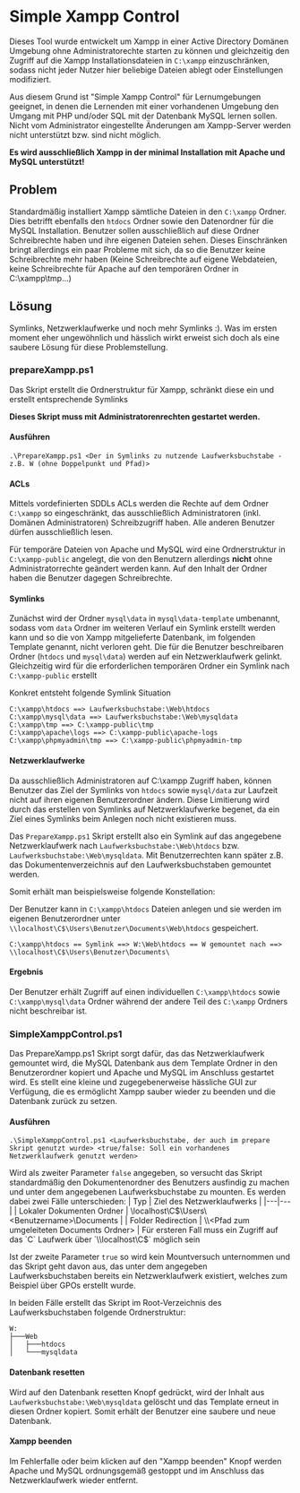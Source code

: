 # Simple Xampp Control
Dieses Tool wurde entwickelt um Xampp in einer Active Directory Domänen Umgebung ohne Administratorechte starten zu können und gleichzeitig den Zugriff auf die Xampp Installationsdateien in `C:\xampp` einzuschränken, sodass nicht jeder Nutzer hier beliebige Dateien ablegt oder Einstellungen modifiziert.

Aus diesem Grund ist "Simple Xampp Control" für Lernumgebungen geeignet, in denen die Lernenden mit einer vorhandenen Umgebung den Umgang mit PHP und/oder SQL mit der Datenbank MySQL lernen sollen.
Nicht vom Administrator eingestellte Änderungen am Xampp-Server werden nicht unterstützt bzw. sind nicht möglich.

**Es wird ausschließlich Xampp in der minimal Installation mit Apache und MySQL unterstützt!**

## Problem
Standardmäßig installiert Xampp sämtliche Dateien in den `C:\xampp` Ordner.
Dies betrifft ebenfalls den `htdocs` Ordner sowie den Datenordner für die MySQL Installation.
Benutzer sollen ausschließlich auf diese Ordner Schreibrechte haben und ihre eigenen Dateien sehen.
Dieses Einschränken bringt allerdings ein paar Probleme mit sich, da so die Benutzer keine Schreibrechte mehr haben (Keine Schreibrechte auf eigene Webdateien, keine Schreibrechte für Apache auf den temporären Ordner in C:\xampp\tmp...)

## Lösung
Symlinks, Netzwerklaufwerke und noch mehr Symlinks :).
Was im ersten moment eher ungewöhnlich und hässlich wirkt erweist sich doch als eine saubere Lösung für diese Problemstellung.

### prepareXampp.ps1
Das Skript erstellt die Ordnerstruktur für Xampp, schränkt diese ein und erstellt entsprechende Symlinks

**Dieses Skript muss mit Administratorenrechten gestartet werden.**

#### Ausführen
`.\PrepareXampp.ps1 <Der in Symlinks zu nutzende Laufwerksbuchstabe - z.B. W (ohne Doppelpunkt und Pfad)>`

#### ACLs
Mittels vordefinierten SDDLs ACLs werden die Rechte auf dem Ordner `C:\xampp` so eingeschränkt, das ausschließlich Administratoren (inkl. Domänen Administratoren) Schreibzugriff haben.
Alle anderen Benutzer dürfen ausschließlich lesen.

Für temporäre Dateien von Apache und MySQL wird eine Ordnerstruktur in `C:\xampp-public` angelegt, die von den Benutzern allerdings **nicht** ohne Administratorrechte geändert werden kann.
Auf den Inhalt der Ordner haben die Benutzer dagegen Schreibrechte.

#### Symlinks
Zunächst wird der Ordner `mysql\data` in `mysql\data-template` umbenannt, sodass vom `data` Ordner im weiteren Verlauf ein Symlink erstellt werden kann und so die von Xampp mitgelieferte Datenbank, im folgenden Template genannt, nicht verloren geht.
Die für die Benutzer beschreibaren Ordner (`htdocs` und `mysql\data`) werden auf ein Netzwerklaufwerk gelinkt.
Gleichzeitig wird für die erforderlichen temporären Ordner ein Symlink nach `C:\xampp-public` erstellt

Konkret entsteht folgende Symlink Situation
```
C:\xampp\htdocs ==> Laufwerksbuchstabe:\Web\htdocs
C:\xampp\mysql\data ==> Laufwerksbuchstabe:\Web\mysqldata
C:\xampp\tmp ==> C:\xampp-public\tmp
C:\xampp\apache\logs ==> C:\xampp-public\apache-logs
C:\xampp\phpmyadmin\tmp ==> C:\xampp-public\phpmyadmin-tmp
```

#### Netzwerklaufwerke
Da ausschließlich Administratoren auf C:\xampp Zugriff haben, können Benutzer das Ziel der Symlinks von `htdocs` sowie `mysql/data` zur Laufzeit nicht auf ihren eigenen Benutzerordner ändern.
Diese Limitierung wird durch das erstellen von Symlinks auf Netzwerklaufwerke begenet, da ein Ziel eines Symlinks beim Anlegen noch nicht existieren muss.

Das `PrepareXampp.ps1` Skript erstellt also ein Symlink auf das angegebene Netzwerklaufwerk nach `Laufwerksbuchstabe:\Web\htdocs` bzw. `Laufwerksbuchstabe:\Web\mysqldata`.
Mit Benutzerrechten kann später z.B. das Dokumentenverzeichnis auf den Laufwerksbuchstaben gemountet werden.

Somit erhält man beispielsweise folgende Konstellation:

Der Benutzer kann in `C:\xampp\htdocs` Dateien anlegen und sie werden im eigenen Benutzerordner unter `\\localhost\C$\Users\Benutzer\Documents\Web\htdocs` gespeichert.
```
C:\xampp\htdocs == Symlink ==> W:\Web\htdocs == W gemountet nach ==> \\localhost\C$\Users\Benutzer\Documents\
```

#### Ergebnis
Der Benutzer erhält Zugriff auf einen individuellen `C:\xampp\htdocs` sowie `C:\xampp\mysql\data` Ordner während der andere Teil des `C:\xampp` Ordners nicht beschreibar ist.

### SimpleXamppControl.ps1
Das PrepareXampp.ps1 Skript sorgt dafür, das das Netzwerklaufwerk gemountet wird, die MySQL Datenbank aus dem Template Ordner in den Benutzerordner kopiert und Apache und MySQL im Anschluss gestartet wird.
Es stellt eine kleine und zugegebenerweise hässliche GUI zur Verfügung, die es ermöglicht Xampp sauber wieder zu beenden und die Datenbank zurück zu setzen.

#### Ausführen
`.\SimpleXamppControl.ps1 <Laufwerksbuchstabe, der auch im prepare Skript genutzt wurde> <true/false: Soll ein vorhandenes Netzwerklaufwerk genutzt werden>`

Wird als zweiter Parameter `false` angegeben, so versucht das Skript standardmäßig den Dokumentenordner des Benutzers ausfindig zu machen und unter dem angegebenen Laufwerksbuchstabe zu mounten. Es werden dabei zwei Fälle unterschieden:
| Typ  | Ziel des Netzwerklaufwerks  |
|---|---|
| Lokaler Dokumenten Ordner | \\localhost\C$\Users\<Benutzername>\Documents  |
| Folder Redirection | \\<Pfad zum umgeleiteten Documents Ordner>  |
Für ersteren Fall muss ein Zugriff auf das `C` Laufwerk über `\\localhost\C$` möglich sein

Ist der zweite Parameter `true` so wird kein Mountversuch unternommen und das Skript geht davon aus, das unter dem angegeben Laufwerksbuchstaben bereits ein Netzwerklaufwerk existiert, welches zum Beispiel über GPOs erstellt wurde.

In beiden Fälle erstellt das Skript im Root-Verzeichnis des Laufwerksbuchstaben folgende Ordnerstruktur:
```
W:
├───Web
│   ├───htdocs
│   └───mysqldata
```

#### Datenbank resetten
Wird auf den Datenbank resetten Knopf gedrückt, wird der Inhalt aus `Laufwerksbuchstabe:\Web\mysqldata` gelöscht und das Template erneut in diesen Ordner kopiert.
Somit erhält der Benutzer eine saubere und neue Datenbank.

#### Xampp beenden
Im Fehlerfalle oder beim klicken auf den "Xampp beenden" Knopf werden Apache und MySQL ordnungsgemäß gestoppt und im Anschluss das Netzwerklaufwerk wieder entfernt.


